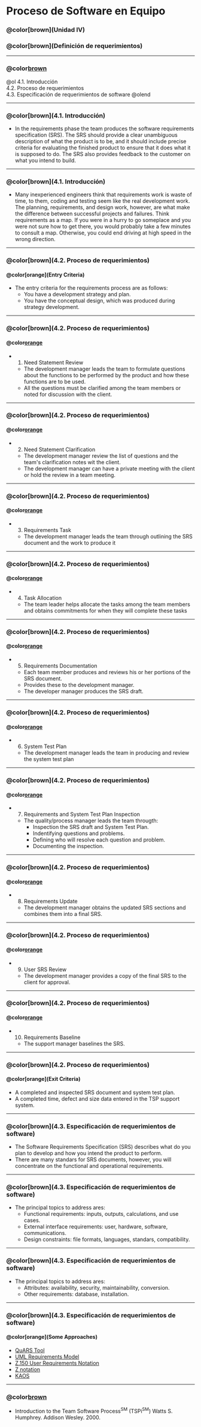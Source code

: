 # Proceso de Software en Equipo

### @color[brown](Unidad IV)
### @color[brown](Definición de requerimientos)

---
### @color[brown](Contenido)
@ol
4.1. Introducción   
4.2. Proceso de requerimientos   
4.3. Especificación de requerimientos de software
@olend

---
### @color[brown](4.1. Introducción)
- In the requirements phase the team produces the software requirements specification (SRS). The SRS should provide a clear unambiguous description of what the product is to be, and it should include precise criteria for evaluating the finished product to ensure that it does what it is supposed to do. The SRS also provides feedback to the customer on what you intend to build.

---
### @color[brown](4.1. Introducción)
- Many inexperienced engineers think that requirements work is waste of time, to them, coding and testing seem like the real development work. The planning, requirements, and design work, however, are what make the difference between successful projects and failures. Think requirements as a map. If you were in a hurry to go someplace and you were not sure how to get there, you would probably take a few minutes to consult a map. Otherwise, you could end driving at high speed in the wrong direction. 

---
### @color[brown](4.2. Proceso de requerimientos)
#### @color[orange](Entry Criteria)
- The entry criteria for the requirements process are as follows:
    + You have a development strategy and plan.
    + You have the conceptual design, which was produced during strategy development.

---
### @color[brown](4.2. Proceso de requerimientos)
#### @color[orange](Activities)
- 1. Need Statement Review
    + The development manager leads the team to formulate questions about the functions to be performed by the product and how these functions are to be used.
    + All the questions must be clarified among the team members or noted for discussion with the client.

---
### @color[brown](4.2. Proceso de requerimientos)
#### @color[orange](Activities)
- 2. Need Statement Clarification
    + The development manager review the list of questions and the team's clarification notes wit the client.
    + The development manager can have a private meeting with the client or hold the review in a team meeting.

---
### @color[brown](4.2. Proceso de requerimientos)
#### @color[orange](Activities)
- 3. Requirements Task
    + The development manager leads the team through outlining the SRS document and the work to produce it

---
### @color[brown](4.2. Proceso de requerimientos)
#### @color[orange](Activities)
- 4. Task Allocation
    + The team leader helps allocate the tasks among the team members and obtains commitments for when they will complete these tasks

---
### @color[brown](4.2. Proceso de requerimientos)
#### @color[orange](Activities)
- 5. Requirements Documentation
    + Each team member produces and reviews his or her portions of the SRS document.
    + Provides these to the development manager.
    + The developer manager produces the SRS draft.

---
### @color[brown](4.2. Proceso de requerimientos)
#### @color[orange](Activities)
- 6. System Test Plan
    + The development manager leads the team in producing and review the system test plan

---
### @color[brown](4.2. Proceso de requerimientos)
#### @color[orange](Activities)
- 7. Requirements and System Test Plan Inspection
    + The quality/process manager leads the team througth:
        * Inspection the SRS draft and System Test Plan.
        * Indentifying questions and problems.
        * Defining who will resolve each question and problem.
        * Documenting the inspection.

---
### @color[brown](4.2. Proceso de requerimientos)
#### @color[orange](Activities)
- 8. Requirements Update
    + The development manager obtains the updated SRS sections and combines them into a final SRS.

---
### @color[brown](4.2. Proceso de requerimientos)
#### @color[orange](Activities)
- 9. User SRS Review
    + The development manager provides a copy of the final SRS to the client for approval.

---
### @color[brown](4.2. Proceso de requerimientos)
#### @color[orange](Activities)
- 10. Requirements Baseline
    + The support manager baselines the SRS.

---
### @color[brown](4.2. Proceso de requerimientos)
#### @color[orange](Exit Criteria)
- A completed and inspected SRS document and system test plan.
- A completed time, defect and size data entered in the TSP support system.

---
### @color[brown](4.3. Especificación de requerimientos de software)
- The Software Requirements Specification (SRS) describes what do you plan to develop and how you intend the product to perform. 
- There are many standars for SRS documents, however, you will concentrate on the functional and operational requirements.

---
### @color[brown](4.3. Especificación de requerimientos de software)
- The principal topics to address ares:
    + Functional requirements: inputs, outputs, calculations, and use cases.
    + External interface requirements: user, hardware, software, communications.
    + Design constraints: file formats, languages, standars, compatibility.

---
### @color[brown](4.3. Especificación de requerimientos de software)
- The principal topics to address ares:
    + Attributes: availability, security, maintainability, conversion.
    + Other requirements: database, installation.

---
### @color[brown](4.3. Especificación de requerimientos de software)
#### @color[orange](Some Approaches)
- [QuARS Tool](https://resources.sei.cmu.edu/library/asset-view.cfm?assetid=7681)
- [UML Requirements Model](https://sparxsystems.com.au/downloads/whitepapers/Requirements_Management_in_Enterprise_Architect.pdf)
- [Z.150 User Requirements Notation](http://www.jsoftware.us/vol6/jsw0605-1.pdf)
- [Z notation](http://www.cs.cmu.edu/~15819/zedbook.pdf)
- [KAOS](http://www.cs.toronto.edu/~jm/2507S/Notes04/KAOS.pdf)

---
### @color[brown](Bibliografía)
- Introduction to the Team Software Process<sup>SM</sup> (TSPi<sup>SM</sup>) Watts S. Humphrey. Addison Wesley. 2000.
